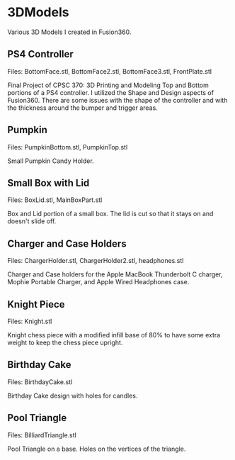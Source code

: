 # 3DModels
Various 3D Models I created in Fusion360.

## PS4 Controller
Files: BottomFace.stl, BottomFace2.stl, BottomFace3.stl, FrontPlate.stl

Final Project of CPSC 370: 3D Printing and Modeling
Top and Bottom portions of a PS4 controller. I utilized the Shape and Design aspects of Fusion360. There are some issues with the shape of the controller and with the thickness around the bumper and trigger areas. 

## Pumpkin
Files: PumpkinBottom.stl, PumpkinTop.stl

Small Pumpkin Candy Holder. 

## Small Box with Lid
Files: BoxLid.stl, MainBoxPart.stl

Box and Lid portion of a small box. The lid is cut so that it stays on and doesn't slide off.

## Charger and Case Holders
Files: ChargerHolder.stl, ChargerHolder2.stl, headphones.stl

Charger and Case holders for the Apple MacBook Thunderbolt C charger, Mophie Portable Charger, and Apple Wired Headphones case. 

## Knight Piece
Files: Knight.stl

Knight chess piece with a modified infill base of 80% to have some extra weight to keep the chess piece upright. 

## Birthday Cake
Files: BirthdayCake.stl

Birthday Cake design with holes for candles. 

## Pool Triangle
Files: BilliardTriangle.stl

Pool Triangle on a base. Holes on the vertices of the triangle. 
